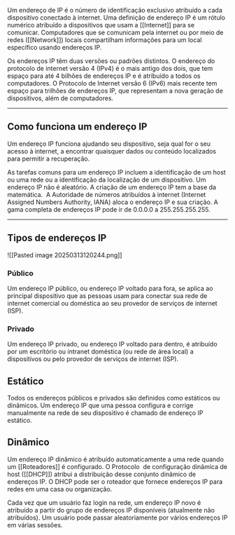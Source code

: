 Um endereço de IP é o número de identificação exclusivo atribuído a cada dispositivo conectado à internet. Uma definição de endereço IP é um rótulo numérico atribuído a dispositivos que usam a [[Internet]] para se comunicar. Computadores que se comunicam pela internet ou por meio de redes ([[Network]]) locais compartilham informações para um local específico usando endereços IP.

Os endereços IP têm duas versões ou padrões distintos. O endereço do protocolo de internet versão 4 (IPv4) é o mais antigo dos dois, que tem espaço para até 4 bilhões de endereços IP e é atribuído a todos os computadores. O Protocolo de Internet versão 6 (IPv6) mais recente tem espaço para trilhões de endereços IP, que representam a nova geração de dispositivos, além de computadores.

<HR>

## Como funciona um endereço IP

Um endereço IP funciona ajudando seu dispositivo, seja qual for o seu acesso à internet, a encontrar quaisquer dados ou conteúdo localizados para permitir a recuperação. 

As tarefas comuns para um endereço IP incluem a identificação de um host ou uma rede ou a identificação da localização de um dispositivo. Um endereço IP não é aleatório. A criação de um endereço IP tem a base da matemática.  A Autoridade de números atribuídos à internet (Internet Assigned Numbers Authority, IANA) aloca o endereço IP e sua criação. A gama completa de endereços IP pode ir de 0.0.0.0 a 255.255.255.255.

<hr>

## Tipos de endereços IP

![[Pasted image 20250313120244.png]]

### Público

Um endereço IP público, ou endereço IP voltado para fora, se aplica ao principal dispositivo que as pessoas usam para conectar sua rede de internet comercial ou doméstica ao seu provedor de serviços de internet (ISP).

### Privado

Um endereço IP privado, ou endereço IP voltado para dentro, é atribuído por um escritório ou intranet doméstica (ou rede de área local) a dispositivos ou pelo provedor de serviços de internet (ISP).

## Estático

Todos os endereços públicos e privados são definidos como estáticos ou dinâmicos. Um endereço IP que uma pessoa configura e corrige manualmente na rede de seu dispositivo é chamado de endereço IP estático.

## Dinâmico

Um endereço IP dinâmico é atribuído automaticamente a uma rede quando um [[Roteadores]] é configurado. O Protocolo  de configuração dinâmica de host ([[DHCP]]) atribui a distribuição desse conjunto dinâmico de endereços IP.[](https://www.fortinet.com/br/resources/cyberglossary/dynamic-host-configuration-protocol-dhcp) O DHCP pode ser o roteador que fornece endereços IP para redes em uma casa ou organização.

Cada vez que um usuário faz login na rede, um endereço IP novo é atribuído a partir do grupo de endereços IP disponíveis (atualmente não atribuídos). Um usuário pode passar aleatoriamente por vários endereços IP em várias sessões.